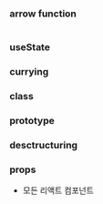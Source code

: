 

### arrow function


```js

```

### useState



### currying

### class

### prototype

### desctructuring


### props

- 모든 리액트 컴포넌트
